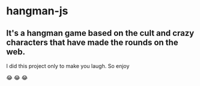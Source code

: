 # hangman-js
## It's a hangman game based on the cult and crazy characters that have made the rounds on the web.



I did this project only to make you laugh. So enjoy

:joy: :joy: :joy:
